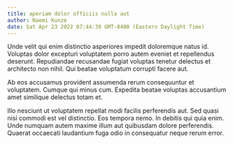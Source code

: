 ```yaml
---
title: aperiam dolor officiis nulla aut
author: Naomi Kunze
date: Sat Apr 23 2022 07:44:39 GMT-0400 (Eastern Daylight Time)
---
```

Unde velit qui enim distinctio asperiores impedit doloremque natus id. Voluptas dolor excepturi voluptatem porro autem eveniet et repellendus deserunt. Repudiandae recusandae fugiat voluptas tenetur delectus et architecto non nihil. Qui beatae voluptatum corrupti facere aut.

 Ab eos accusamus provident assumenda rerum consequuntur et voluptatem. Cumque qui minus cum. Expedita beatae voluptas accusantium amet similique delectus totam et.

 Illo nesciunt ut voluptatem repellat modi facilis perferendis aut. Sed quasi nisi commodi est vel distinctio. Eos tempora nemo. In debitis qui quia enim. Unde numquam autem maxime illum aut quibusdam dolore perferendis. Quaerat occaecati laudantium fuga odio in consequatur neque rerum error.